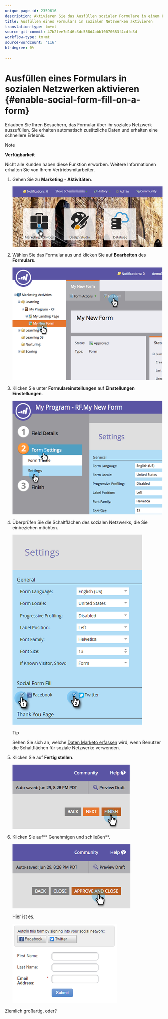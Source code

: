 ```yaml
---
unique-page-id: 2359616
description: Aktivieren Sie das Ausfüllen sozialer Formulare in einem Formular - Marketing-Dokumente - Produktdokumentation
title: Ausfüllen eines Formulars in sozialen Netzwerken aktivieren
translation-type: tm+mt
source-git-commit: 47b2fee7d146c3dc558d4bbb10070683f4cdfd3d
workflow-type: tm+mt
source-wordcount: '116'
ht-degree: 0%

---
```



# Ausfüllen eines Formulars in sozialen Netzwerken aktivieren {#enable-social-form-fill-on-a-form}

Erlauben Sie Ihren Besuchern, das Formular über ihr soziales Netzwerk auszufüllen. Sie erhalten automatisch zusätzliche Daten und erhalten eine schnellere Erlebnis.

>[!NOTE]
>
>**Verfügbarkeit**
>
>Nicht alle Kunden haben diese Funktion erworben. Weitere Informationen erhalten Sie von Ihrem Vertriebsmitarbeiter.

1. Gehen Sie zu **Marketing** - **Aktivitäten**.

   ![](assets/login-marketing-activities-1.png)

1. Wählen Sie das Formular aus und klicken Sie auf **Bearbeiten** des **Formulars**.

   ![](assets/image2014-9-15-16-3a35-3a54.png)

1. Klicken Sie unter **Formulareinstellungen** auf **Einstellungen** **Einstellungen**.

   ![](assets/image2014-9-15-16-3a36-3a4.png)

1. Überprüfen Sie die Schaltflächen des sozialen Netzwerks, die Sie einbeziehen möchten.

   ![](assets/image2016-4-28-16-3a38-3a58.png)

   >[!TIP]
   >
   >Sehen Sie sich an, welche [Daten Marketo erfassen](../../../../product-docs/demand-generation/social/social-functions/manage-social-profile-data.md) wird, wenn Benutzer die Schaltflächen für soziale Netzwerke verwenden.

1. Klicken Sie auf **Fertig stellen**.

   ![](assets/image2014-9-15-16-3a36-3a26.png)

1. Klicken Sie auf** Genehmigen und schließen**.

   ![](assets/image2014-9-15-16-3a36-3a33.png)

   Hier ist es.

   ![](assets/image2016-4-28-16-3a45-3a58.png)

Ziemlich großartig, oder?
